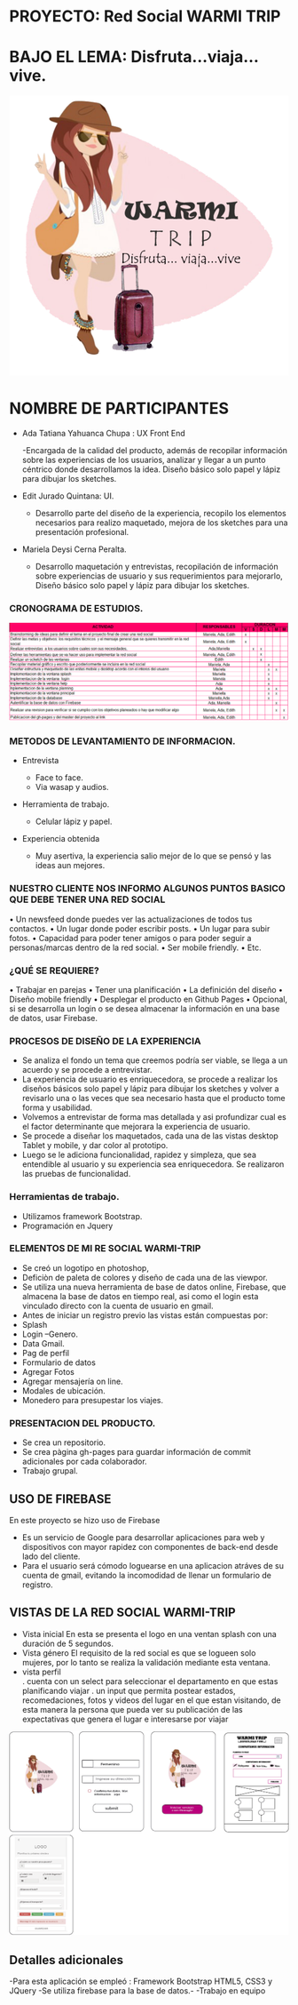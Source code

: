 # PROYECTO: Red Social WARMI TRIP
# BAJO EL LEMA: Disfruta…viaja…vive.

![Imagenes](assets/img/logomujerchica.png) 

# NOMBRE DE PARTICIPANTES

*	Ada Tatiana Yahuanca Chupa : UX  Front End

	-Encargada de la calidad del producto, además de recopilar información sobre las experiencias de los usuarios, analizar y llegar a un punto céntrico donde desarrollamos la idea. Diseño básico solo papel y lápiz para dibujar los sketches.

*	Edit Jurado Quintana: UI. 
	-	Desarrollo parte del diseño de la experiencia, recopilo los elementos necesarios para realizo maquetado, mejora de los sketches para una presentación profesional.

*	Mariela Deysi Cerna Peralta.
	-	Desarrollo maquetación y entrevistas, recopilación de información sobre experiencias de usuario y sus requerimientos para mejorarlo, Diseño básico solo papel y lápiz para dibujar los sketches.

### CRONOGRAMA DE ESTUDIOS.
![Imagenes](assets/img/cronograma.png) 

    
### METODOS DE LEVANTAMIENTO DE INFORMACION.
*	Entrevista
	-	Face to face.
	-	Via wasap y audios.

*	Herramienta de trabajo.
    -	Celular lápiz y papel.

*	Experiencia obtenida
	-	Muy asertiva, la experiencia salio mejor de lo que se pensó y las ideas aun mejores.
    
### NUESTRO CLIENTE NOS INFORMO ALGUNOS PUNTOS BASICO QUE DEBE TENER UNA RED SOCIAL
•	Un newsfeed donde puedes ver las actualizaciones de todos tus contactos.
•	Un lugar donde poder escribir posts.
•	Un lugar para subir fotos.
•	Capacidad para poder tener amigos o para poder seguir a personas/marcas dentro de la red social.
•	Ser mobile friendly.
•	Etc.  

### ¿QUÉ SE REQUIERE?
•	Trabajar en parejas
•	Tener una planificación
•	La definición del diseño
•	Diseño mobile friendly
•	Desplegar el producto en Github Pages
•	Opcional, si se desarrolla un login o se desea almacenar la información en una base de datos, usar Firebase.

### PROCESOS DE DISEÑO DE LA EXPERIENCIA
-	Se analiza el fondo un tema que creemos podría ser viable, se llega a un acuerdo y se procede a entrevistar.
-	La experiencia de usuario es enriquecedora,   se procede a realizar los diseños básicos solo papel y lápiz para dibujar los sketches y volver a revisarlo una o las veces que sea necesario hasta que el producto tome forma y usabilidad.
-	Volvemos a entrevistar de forma mas detallada y asi profundizar cual es el factor determinante que mejorara la experiencia de usuario.
-	Se procede a diseñar los maquetados, cada una de las vistas desktop Tablet y mobile, y dar color al prototipo.
-	Luego se le adiciona funcionalidad, rapidez y simpleza, que sea entendible al usuario y su experiencia sea enriquecedora.
	Se realizaron las pruebas de funcionalidad.

### Herramientas de trabajo.
*	Utilizamos framework Bootstrap.
*	Programación en Jquery

### ELEMENTOS DE MI RE SOCIAL WARMI-TRIP
*	Se creó un logotipo en photoshop,
*	Deficiòn de paleta de colores y diseño de cada una de las viewpor.
*	Se utiliza una nueva herramienta de base de datos online, Firebase, que almacena la base de       datos en tiempo        real, asi como el login esta vinculado directo con la cuenta de usuario en        gmail.
*	Antes de iniciar un registro previo las vistas están compuestas por:
*	Splash
*	Login –Genero.
*	Data Gmail. 
*	Pag de perfil
*	Formulario de datos
*	Agregar Fotos
*	Agregar mensajería on line.
*	Modales de ubicación.
*	Monedero para presupestar los viajes.

###	PRESENTACION DEL PRODUCTO.
*	Se crea un repositorio.
*	Se crea pàgina gh-pages para guardar información de commit adicionales por cada colaborador.
*	Trabajo grupal.

## USO DE FIREBASE

En este proyecto se hizo  uso de Firebase
* Es un servicio de Google para desarrollar aplicaciones para web y dispositivos con mayor rapidez con componentes de back-end desde lado del cliente.
* Para el usuario será cómodo loguearse en una aplicacion atráves de su cuenta de gmail, evitando la incomodidad  de llenar un formulario de registro. 


## VISTAS DE LA RED SOCIAL WARMI-TRIP

-   Vista inicial
	En esta se presenta el logo en una ventan splash con una duración de 5 segundos.
-   Vista género
	El requisito de la red social es que se logueen solo mujeres, por lo tanto se realiza la validación mediante esta ventana.
-   vista perfil	
	. cuenta con un select para seleccionar el departamento en que estas planificando viajar
	. un input  que permita  postear estados, recomedaciones, fotos y videos del lugar en el que estan visitando, de esta manera la persona  que pueda ver su publicación de las expectativas que genera el lugar e interesarse por viajar

  ![Imagenes](assets/img/pantallasReadme.png)

## Detalles adicionales
-Para esta aplicación se empleó : Framework Bootstrap HTML5, CSS3 y JQuery
-Se utiliza firebase para la base de datos.-
-Trabajo en equipo